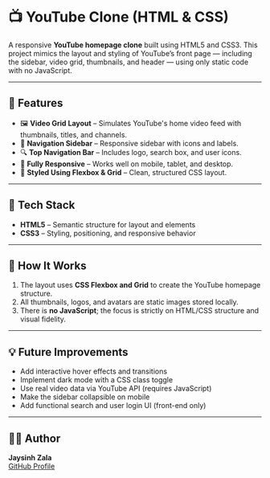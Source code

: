 # 📺 YouTube Clone (HTML & CSS)

A responsive **YouTube homepage clone** built using HTML5 and CSS3. This project mimics the layout and styling of YouTube’s front page — including the sidebar, video grid, thumbnails, and header — using only static code with no JavaScript.

---

## 🚀 Features

- 🖼️ **Video Grid Layout** – Simulates YouTube's home video feed with thumbnails, titles, and channels.
- 🧭 **Navigation Sidebar** – Responsive sidebar with icons and labels.
- 🔍 **Top Navigation Bar** – Includes logo, search box, and user icons.
- 📱 **Fully Responsive** – Works well on mobile, tablet, and desktop.
- 🎨 **Styled Using Flexbox & Grid** – Clean, structured CSS layout.

---

## 🧱 Tech Stack

- **HTML5** – Semantic structure for layout and elements
- **CSS3** – Styling, positioning, and responsive behavior

---

## 🔧 How It Works

1. The layout uses **CSS Flexbox and Grid** to create the YouTube homepage structure.
2. All thumbnails, logos, and avatars are static images stored locally.
3. There is **no JavaScript**; the focus is strictly on HTML/CSS structure and visual fidelity.

---

## 💡 Future Improvements

- Add interactive hover effects and transitions
- Implement dark mode with a CSS class toggle
- Use real video data via YouTube API (requires JavaScript)
- Make the sidebar collapsible on mobile
- Add functional search and user login UI (front-end only)

---

## 🧑‍💻 Author

**Jaysinh Zala**  
[GitHub Profile](https://github.com/jaysinhzala)
